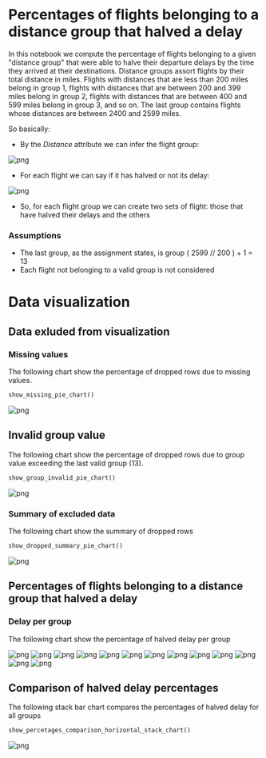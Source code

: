 
# Percentages of flights belonging to a distance group that halved a delay

In this notebook we compute the percentage of flights belonging to a given "distance group" that were able to halve their departure delays by the time they arrived at their destinations. Distance groups assort flights by their total distance in miles. Flights with distances that are less than 200 miles belong in group 1, flights with distances that are between 200 and 399 miles belong in group 2, flights with distances that are between 400 and 599 miles belong in group 3, and so on. The last group contains flights whose distances are between 2400 and 2599 miles.


So basically:

- By the _Distance_ attribute we can infer the flight group:

![png](images/03-distance-groups-percentages-halved-delay_00_01.png)

- For each flight we can say if it has halved or not its delay:

![png](images/03-distance-groups-percentages-halved-delay_00_02.png)


- So, for each flight group we can create two sets of flight: those that have halved their delays and the others

### Assumptions

- The last group, as the assignment states, is group ( 2599 // 200 ) + 1 = 13
- Each flight not belonging to a valid group is not considered

# Data visualization

## Data exluded from visualization

### Missing values

The following chart show the percentage of dropped rows due to missing values.


```python
show_missing_pie_chart()
```


![png](images/03-distance-groups-percentages-halved-delay_31_0.png)


## Invalid group value

The following chart show the percentage of dropped rows due to group value exceeding the last valid group (13).


```python
show_group_invalid_pie_chart()
```


![png](images/03-distance-groups-percentages-halved-delay_33_0.png)


### Summary of excluded data

The following chart show the summary of dropped rows


```python
show_dropped_summary_pie_chart()
```

![png](images/03-distance-groups-percentages-halved-delay_35_0.png)


## Percentages of flights belonging to a distance group that halved a delay

### Delay per group

The following chart show the percentage of halved delay per group

![png](images/03-distance-groups-percentages-halved-delay_40_01.png)
![png](images/03-distance-groups-percentages-halved-delay_40_02.png)
![png](images/03-distance-groups-percentages-halved-delay_40_03.png)
![png](images/03-distance-groups-percentages-halved-delay_40_04.png)
![png](images/03-distance-groups-percentages-halved-delay_40_05.png)
![png](images/03-distance-groups-percentages-halved-delay_40_06.png)
![png](images/03-distance-groups-percentages-halved-delay_40_07.png)
![png](images/03-distance-groups-percentages-halved-delay_40_08.png)
![png](images/03-distance-groups-percentages-halved-delay_40_09.png)
![png](images/03-distance-groups-percentages-halved-delay_40_10.png)
![png](images/03-distance-groups-percentages-halved-delay_40_11.png)
![png](images/03-distance-groups-percentages-halved-delay_40_12.png)
![png](images/03-distance-groups-percentages-halved-delay_40_13.png)


## Comparison of halved delay percentages

The following stack bar chart compares the percentages of halved delay for all groups


```python
show_percetages_comparison_horizontal_stack_chart()
```


![png](images/03-distance-groups-percentages-halved-delay_40_0.png)


